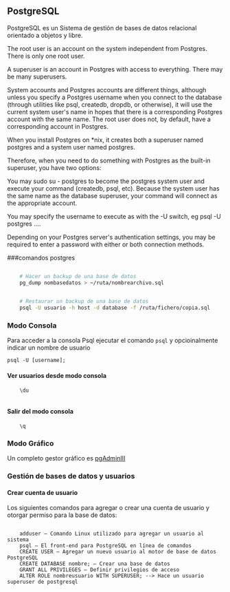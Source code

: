 
## PostgreSQL

PostgreSQL es un Sistema de gestión de bases de datos relacional orientado a objetos y libre.

The root user is an account on the system independent from Postgres. There is only one root user.

A superuser is an account in Postgres with access to everything. There may be many superusers.

System accounts and Postgres accounts are different things, although unless you specify a Postgres username when you connect to the database (through utilities like psql, createdb, dropdb, or otherwise), it will use the current system user's name in hopes that there is a corresponding Postgres account with the same name. The root user does not, by default, have a corresponding account in Postgres.

When you install Postgres on *nix, it creates both a superuser named postgres and a system user named postgres.

Therefore, when you need to do something with Postgres as the built-in superuser, you have two options:

You may sudo su - postgres to become the postgres system user and execute your command (createdb, psql, etc). Because the system user has the same name as the database superuser, your command will connect as the appropriate account.

You may specify the username to execute as with the -U switch, eg psql -U postgres ....

Depending on your Postgres server's authentication settings, you may be required to enter a password with either or both connection methods.



###comandos postgres

```bash

    # Hacer un backup de una base de datos
    pg_dump nombasedatos > ~/ruta/nombrearchivo.sql

  
    # Restaurar un backup de una base de datos
    psql -U usuario -h host -d database -f /ruta/fichero/copia.sql    

```

### Modo Consola

Para acceder a la consola Psql ejecutar el comando `psql` y opcioinalmente indicar un nombre de usuario
```
psql -U [username];
```

#### Ver usuarios desde modo consola
```
	\du 
	
```

#### Salir del modo consola
```
    \q
```

### Modo Gráfico

Un completo gestor gráfico es [pgAdminIII](https://www.pgadmin.org/) 

### Gestión de bases de datos y usuarios

#### Crear cuenta de usuario 


Los siguientes comandos para agregar o crear una cuenta de usuario y otorgar permiso para la base de datos:

```

    adduser – Comando Linux utilizado para agregar un usuario al sistema
    psql – El front-end para PostgreSQL en línea de comandos
    CREATE USER – Agregar un nuevo usuario al motor de base de datos PostgreSQL
    CREATE DATABASE nombre; – Crear una base de datos
    GRANT ALL PRIVILEGES – Definir privilegios de acceso
	ALTER ROLE nombreusuario WITH SUPERUSER; --> Hace un usuario superuser de postgresql
```

    
